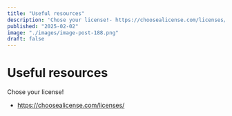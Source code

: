 ```yaml
---
title: "Useful resources"
description: 'Chose your license!- https://choosealicense.com/licenses/'
published: "2025-02-02"
image: "./images/image-post-188.png"
draft: false
---
```


# Useful resources

Chose your license!
- https://choosealicense.com/licenses/

